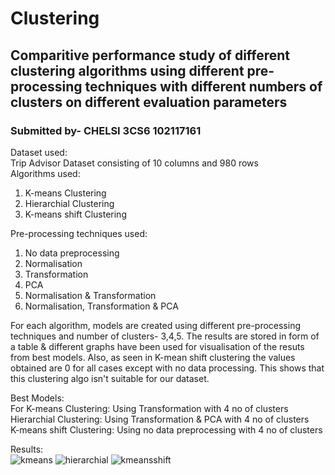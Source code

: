 # Clustering
## Comparitive performance study of different clustering algorithms using different pre-processing techniques with different numbers of clusters on different evaluation parameters
### Submitted by- CHELSI 3CS6 102117161    
Dataset used:  
Trip Advisor Dataset consisting of 10 columns and 980 rows      
Algorithms used:  
1. K-means Clustering  
2. Hierarchial Clustering  
3. K-means shift Clustering
  
Pre-processing techniques used:  
1. No data preprocessing
2. Normalisation
3. Transformation
4. PCA
5. Normalisation & Transformation
6. Normalisation, Transformation & PCA  

For each algorithm, models are created using different pre-processing techniques and number of clusters- 3,4,5. The results are stored in form of a table & different graphs have been used for visualisation of the resuts from best models. Also, as seen in K-mean shift clustering the values obtained are 0 for all cases except with no data processing. This shows that this clustering algo isn't suitable for our dataset.  

Best Models:  
For K-means Clustering: Using Transformation with 4 no of clusters  
Hierarchial Clustering: Using Transformation & PCA with 4 no of clusters  
K-means shift Clustering: Using no data preprocessing with 4 no of clusters    

  Results:  
  ![kmeans](https://github.com/cdr0101/Clustering_102117161_CS6/assets/117757108/b8631ba9-fc40-4ab6-8d55-fe83ae9317d2)
  ![hierarchial](https://github.com/cdr0101/Clustering_102117161_CS6/assets/117757108/7db21342-8712-40e7-80df-b8e051c3c9f1)
  ![kmeansshift](https://github.com/cdr0101/Clustering_102117161_CS6/assets/117757108/e1623a81-7228-4898-83d4-c51c2ea98aed)


